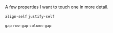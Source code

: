 A few properties I want to touch one in more detail. 

`align-self`
`justify-self`

`gap`
`row-gap`
`column-gap`

